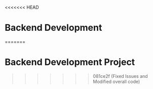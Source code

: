 <<<<<<< HEAD
# Backend Development 
=======
# Backend Development Project
>>>>>>> 081ce2f (Fixed Issues and Modified overall code)
